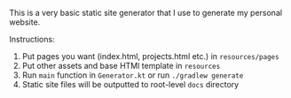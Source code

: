 This is a very basic static site generator that I use to generate my personal website. 

Instructions:
1. Put pages you want (index.html, projects.html etc.) in `resources/pages`
2. Put other assets and base HTMl template in `resources`
3. Run `main` function in `Generator.kt` or run `./gradlew generate`
4. Static site files will be outputted to root-level `docs` directory
